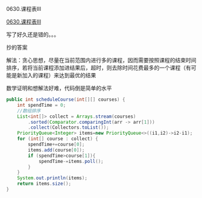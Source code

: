 0630.课程表III

[0630.课程表III
](https://leetcode-cn.com/problems/course-schedule-iii/)

写了好久还是错的。。。

抄的答案



解法：贪心思想，尽量在当前范围内进行多的课程，因而需要按照课程的结束时间排序，若将当前课程添加进结果后，超时，则去除时间花费最多的一个课程（有可能是新加入的课程）来达到最优的结果



数学证明和想解法好难，代码倒是简单的水平



```java
public int scheduleCourse(int[][] courses) {
    int spendTime = 0;
    //数组排序
    List<int[]> collect = Arrays.stream(courses)
        .sorted(Comparator.comparingInt(arr -> arr[1]))
        .collect(Collectors.toList());
    PriorityQueue<Integer> items=new PriorityQueue<>((i1,i2)->i2-i1);
    for (int[] course : collect) {
        spendTime+=course[0];
        items.add(course[0]);
        if (spendTime>course[1]){
            spendTime-=items.poll();
        }
    }
    System.out.println(items);
    return items.size();
}
```

